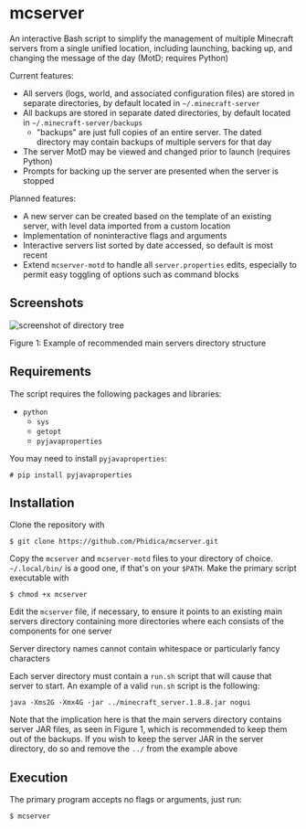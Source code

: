 # mcserver
An interactive Bash script to simplify the management of multiple Minecraft servers from a single unified location, including launching, backing up, and changing the message of the day (MotD; requires Python)

Current features:
* All servers (logs, world, and associated configuration files) are stored in separate directories, by default located in `~/.minecraft-server`
* All backups are stored in separate dated directories, by default located in `~/.minecraft-server/backups`
  * "backups" are just full copies of an entire server. The dated directory may contain backups of multiple servers for that day
* The server MotD may be viewed and changed prior to launch (requires Python)
* Prompts for backing up the server are presented when the server is stopped

Planned features:
* A new server can be created based on the template of an existing server, with level data imported from a custom location
* Implementation of noninteractive flags and arguments
* Interactive servers list sorted by date accessed, so default is most recent
* Extend `mcserver-motd` to handle all `server.properties` edits, especially to permit easy toggling of options such as command blocks

## Screenshots
![screenshot of directory tree](http://i.imgur.com/bnUIGwD.png)

Figure 1: Example of recommended main servers directory structure

## Requirements
The script requires the following packages and libraries:
* `python`
  * `sys`
  * `getopt`
  * `pyjavaproperties`

You may need to install `pyjavaproperties`:

    # pip install pyjavaproperties

## Installation
Clone the repository with

    $ git clone https://github.com/Phidica/mcserver.git

Copy the `mcserver` and `mcserver-motd` files to your directory of choice. `~/.local/bin/` is a good one, if that's on your `$PATH`. Make the primary script executable with

    $ chmod +x mcserver

Edit the `mcserver` file, if necessary, to ensure it points to an existing main servers directory containing more directories where each consists of the components for one server

Server directory names cannot contain whitespace or particularly fancy characters

Each server directory must contain a `run.sh` script that will cause that server to start. An example of a valid `run.sh` script is the following:

    java -Xms2G -Xmx4G -jar ../minecraft_server.1.8.8.jar nogui

Note that the implication here is that the main servers directory contains server JAR files, as seen in Figure 1, which is recommended to keep them out of the backups. If you wish to keep the server JAR in the server directory, do so and remove the `../` from the example above

## Execution
The primary program accepts no flags or arguments, just run:

    $ mcserver